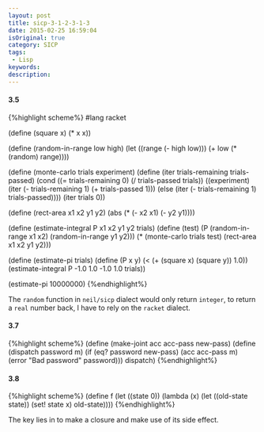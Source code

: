 ```yaml
---
layout: post
title: sicp-3-1-2-3-1-3
date: 2015-02-25 16:59:04
isOriginal: true
category: SICP
tags:
 - Lisp
keywords: 
description: 
---
```


#### 3.5

{%highlight scheme%}
#lang racket

(define (square x) (* x x))

(define (random-in-range low high)
  (let ((range (- high low)))
    (+ low (* (random) range))))

(define (monte-carlo trials experiment)
  (define (iter trials-remaining trials-passed)
    (cond ((= trials-remaining 0)
           (/ trials-passed trials))
          ((experiment)
           (iter (- trials-remaining 1) (+ trials-passed 1)))
          (else
           (iter (- trials-remaining 1) trials-passed))))
  (iter trials 0))

(define (rect-area x1 x2 y1 y2)
  (abs (* (- x2 x1) (- y2 y1))))

(define (estimate-integral P x1 x2 y1 y2 trials)
  (define (test)
    (P (random-in-range x1 x2) (random-in-range y1 y2)))
  (* (monte-carlo trials test)
     (rect-area x1 x2 y1 y2)))

(define (estimate-pi trials)
  (define (P x y)
    (< (+ (square x) (square y)) 1.0))
  (estimate-integral P -1.0 1.0 -1.0 1.0 trials))

(estimate-pi 10000000)
{%endhighlight%}

The `random` function in `neil/sicp` dialect would only return `integer`,
to return a `real` number back, I have to rely on the `racket` dialect.

#### 3.7

{%highlight scheme%}
(define (make-joint acc acc-pass new-pass)
  (define (dispatch password m)
    (if (eq? password new-pass)
      (acc acc-pass m)
      (error "Bad password" password)))
  dispatch)
{%endhighlight%}

#### 3.8

{%highlight scheme%}
(define f
  (let ((state 0))
    (lambda (x)
      (let ((old-state state))
        (set! state x)
        old-state))))
{%endhighlight%}

The key lies in to make a closure and make use of its side effect.



